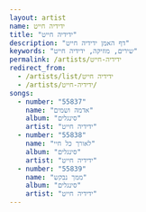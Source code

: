 ```yaml
---
layout: artist
name: ידידיה חייט
title: "ידידיה חייט"
description: "דף האמן ידידיה חייט"
keywords: "שירים, מוזיקה, ידידיה חייט"
permalink: /artists/ידידיה-חייט
redirect_from:
  - /artists/list/ידידיה חייט
  - /artists/ידידיה-חייט/
songs:
  - number: "55837"
    name: "אדמה ושמים"
    album: "סינגלים"
    artist: "ידידיה חייט"
  - number: "55838"
    name: "לאורך כל חיי"
    album: "סינגלים"
    artist: "ידידיה חייט"
  - number: "55839"
    name: "ממך נבקש"
    album: "סינגלים"
    artist: "ידידיה חייט"
---
```

